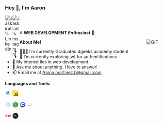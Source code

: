 <h3 title="hehehe"> Hey 👋, I'm Aaron</h3>

<a href="https://www.linkedin.com/in/jaskirat-singh-009348178">
  <img align="left" alt="Jaskirat's LinkedIn" width="24px" src="https://www.linkedin.com/in/aaron-martinez-a63216185/" />
</a>
<a href="https://www.instagram.com/jaskirat.mokha/">
  <img align="left" alt="Jaskirat's Instagram" width="24px" src="https://www.instagram.com/aaron.martinez.b/" />
</a>


<br />
<br />

A **WEB DEVELOPMENT** ***Enthusiast*** 🚀.
 

  <img align="right" alt="GIF" src="https://i.pinimg.com/originals/e4/26/70/e426702edf874b181aced1e2fa5c6cde.gif" />

**About Me!**

- 👨🏽‍💻 I’m currently Graduated 4geeks academy student
- 🌱 I’m currently exploring jwt for authentifications 
- 🤔 My interest lies in web development.
- 💬 Ask me about anything, I love to answer!
- 📫 Email me at [Aaron.martinez.b@gmail.com](mailto:Aaron.martinez.b@gmail.com).



**Languages and Tools:**  


<code><img height="20" src="https://raw.githubusercontent.com/github/explore/80688e429a7d4ef2fca1e82350fe8e3517d3494d/topics/python/python.png"></code>
<code><img height="20" src="https://raw.githubusercontent.com/github/explore/80688e429a7d4ef2fca1e82350fe8e3517d3494d/topics/javascript/javascript.png"></code>

<code><img height="20" src="https://raw.githubusercontent.com/github/explore/80688e429a7d4ef2fca1e82350fe8e3517d3494d/topics/react/react.png"></code>
<code><img height="20" src="https://raw.githubusercontent.com/github/explore/80688e429a7d4ef2fca1e82350fe8e3517d3494d/topics/nodejs/nodejs.png"></code>
<code><img height="20" src="https://raw.githubusercontent.com/github/explore/80688e429a7d4ef2fca1e82350fe8e3517d3494d/topics/cpp/cpp.png"></code>
<code><img height="20" src="https://raw.githubusercontent.com/github/explore/80688e429a7d4ef2fca1e82350fe8e3517d3494d/topics/mysql/mysql.png"></code>

<code><img height="20" src="https://raw.githubusercontent.com/github/explore/80688e429a7d4ef2fca1e82350fe8e3517d3494d/topics/git/git.png"></code>
<code><img height="20" src="https://raw.githubusercontent.com/github/explore/80688e429a7d4ef2fca1e82350fe8e3517d3494d/topics/terminal/terminal.png"></code>
